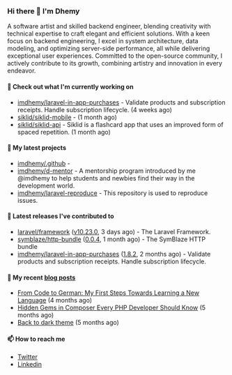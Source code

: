 ### Hi there 👋 I'm Dhemy

A software artist and skilled backend engineer, blending creativity with technical expertise to craft elegant and efficient solutions. With a keen focus on backend engineering, I excel in system architecture, data modeling, and optimizing server-side performance, all while delivering exceptional user experiences. Committed to the open-source community, I actively contribute to its growth, combining artistry and innovation in every endeavor.

#### 👷 Check out what I'm currently working on

- [imdhemy/laravel-in-app-purchases](https://github.com/imdhemy/laravel-in-app-purchases) - Validate products and subscription receipts. Handle subscription lifecycle. (4 weeks ago)
- [siklid/siklid-mobile](https://github.com/siklid/siklid-mobile) -  (1 month ago)
- [siklid/siklid-api](https://github.com/siklid/siklid-api) - Siklid is a flashcard app that uses an improved form of spaced repetition.  (1 month ago)

#### 🌱 My latest projects

- [imdhemy/.github](https://github.com/imdhemy/.github) - 
- [imdhemy/d-mentor](https://github.com/imdhemy/d-mentor) - A mentorship program introduced by me @imdhemy to help students and newbies find their way in the development world.
- [imdhemy/laravel-reproduce](https://github.com/imdhemy/laravel-reproduce) - This repository is used to reproduce issues.

#### 🔭 Latest releases I've contributed to

- [laravel/framework](https://github.com/laravel/framework) ([v10.23.0](https://github.com/laravel/framework/releases/tag/v10.23.0), 3 days ago) - The Laravel Framework.
- [symblaze/http-bundle](https://github.com/symblaze/http-bundle) ([0.0.4](https://github.com/symblaze/http-bundle/releases/tag/0.0.4), 1 month ago) - The SymBlaze HTTP bundle
- [imdhemy/laravel-in-app-purchases](https://github.com/imdhemy/laravel-in-app-purchases) ([1.8.2](https://github.com/imdhemy/laravel-in-app-purchases/releases/tag/1.8.2), 2 months ago) - Validate products and subscription receipts. Handle subscription lifecycle.

#### 📜 My recent [blog posts](https://imdhemy.com/)

- [From Code to German: My First Steps Towards Learning a New Language](https://imdhemy.com/blog/germany/from-code-to-german.html) (4 months ago)
- [Hidden Gems in Composer Every PHP Developer Should Know](https://imdhemy.com/blog/php/hidden-gems-in-composer.html) (5 months ago)
- [Back to dark theme](https://imdhemy.com/blog/generic/back-to-dark-theme.html) (5 months ago)

#### 📫 How to reach me

- [Twitter](https://twitter.com/imdhemy)
- [Linkedin](https://linkedin.com/in/imdhemy)
